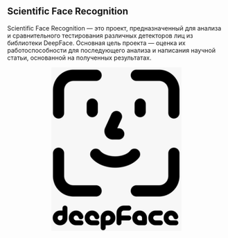 ## Scientific Face Recognition
Scientific Face Recognition — это проект, предназначенный для анализа и сравнительного тестирования различных детекторов лиц из библиотеки DeepFace. Основная цель проекта — оценка их работоспособности для последующего анализа и написания научной статьи, основанной на полученных результатах.
<div align="center">
  <img src="photos/vy3xgXooOLc.jpg" alt="Описание изображения" width="300" />
</div>

